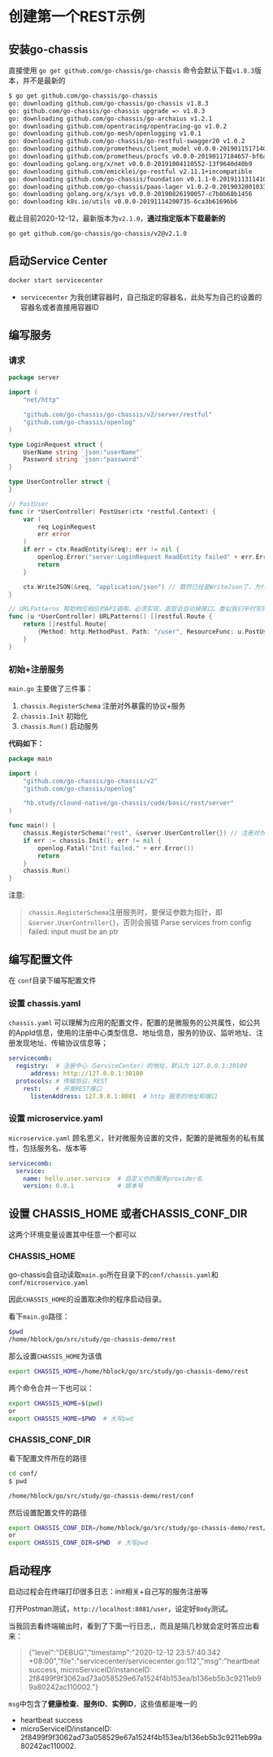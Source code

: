 # 创建第一个REST示例

## 安装go-chassis

直接使用 `go get github.com/go-chassis/go-chassis` 命令会默认下载`v1.8.3`版本，并不是最新的

```sh
$ go get github.com/go-chassis/go-chassis
go: downloading github.com/go-chassis/go-chassis v1.8.3
go: github.com/go-chassis/go-chassis upgrade => v1.8.3
go: downloading github.com/go-chassis/go-archaius v1.2.1
go: downloading github.com/opentracing/opentracing-go v1.0.2
go: downloading github.com/go-mesh/openlogging v1.0.1
go: downloading github.com/go-chassis/go-restful-swagger20 v1.0.2
go: downloading github.com/prometheus/client_model v0.0.0-20190115171406-56726106282f
go: downloading github.com/prometheus/procfs v0.0.0-20190117184657-bf6a532e95b1
go: downloading golang.org/x/net v0.0.0-20191004110552-13f9640d40b9
go: downloading github.com/emicklei/go-restful v2.11.1+incompatible
go: downloading github.com/go-chassis/foundation v0.1.1-0.20191113114104-2b05871e9ec4
go: downloading github.com/go-chassis/paas-lager v1.0.2-0.20190328010332-cf506050ddb2
go: downloading golang.org/x/sys v0.0.0-20190826190057-c7b8b68b1456
go: downloading k8s.io/utils v0.0.0-20191114200735-6ca3b61696b6
```

截止目前2020-12-12，最新版本为`v2.1.0`，**通过指定版本下载最新的**
```sh
go get github.com/go-chassis/go-chassis/v2@v2.1.0
```

## 启动Service Center


```sh
docker start servicecenter
```
- `servicecenter` 为我创建容器时，自己指定的容器名，此处写为自己的设置的容器名或者直接用容器ID

## 编写服务
### 请求
```go
package server

import (
	"net/http"

	"github.com/go-chassis/go-chassis/v2/server/restful"
	"github.com/go-chassis/openlog"
)

type LoginRequest struct {
	UserName string `json:"userName"`
	Password string `json:"password"`
}

type UserController struct {
}

// PostUser .
func (r *UserController) PostUser(ctx *restful.Context) {
	var (
		req LoginRequest
		err error
	)
	if err = ctx.ReadEntity(&req); err != nil {
		openlog.Error("server:LoginRequest ReadEntity failed" + err.Error())
		return
	}

	ctx.WriteJSON(&req, "application/json") // 既然已经是WriteJson了，为什么还要指定Content-Type类型？
}

// URLPatterns 帮助响应相应的API调用，必须实现，底层会自动掉接口。类似我们平时写的在RegisterHandle中设置路由
func (u *UserController) URLPatterns() []restful.Route {
	return []restful.Route{
		{Method: http.MethodPost, Path: "/user", ResourceFunc: u.PostUser},
	}
}
```


### 初始+注册服务
`main.go` 主要做了三件事：

1. `chassis.RegisterSchema` 注册对外暴露的协议+服务
2. `chassis.Init` 初始化
3. `chassis.Run()` 启动服务

**代码如下：**
```go
package main

import (
	"github.com/go-chassis/go-chassis/v2"
	"github.com/go-chassis/openlog"

	"hb.study/clound-native/go-chassis/code/basic/rest/server"
)

func main() {
	chassis.RegisterSchema("rest", &server.UserController{}) // 注册对外暴露的协议+服务
	if err := chassis.Init(); err != nil {
		openlog.Fatal("Init failed." + err.Error())
		return
	}
	chassis.Run()
}
```
注意:
> `chassis.RegisterSchema`注册服务时，要保证参数为指针，即 `&server.UserController{}`，否则会报错 Parse services from config failed: input must be an ptr
## 编写配置文件
在 `conf`目录下编写配置文件

### 设置 chassis.yaml

`chassis.yaml` 可以理解为应用的配置文件，配置的是微服务的公共属性，如公共的AppId信息，使用的注册中心类型信息、地址信息，服务的协议、监听地址、注册发现地址、传输协议信息等；

```yaml
servicecomb:
  registry:  # 注册中心（ServiceCenter）的地址，默认为 127.0.0.1:30100 
      address: http://127.0.0.1:30100 
  protocols: # 传输协议，REST
    rest:    # 开发REST接口
      listenAddress: 127.0.0.1:8081  # http 服务的地址和端口
```
### 设置 microservice.yaml
`microservice.yaml` 顾名思义，针对微服务设置的文件，配置的是微服务的私有属性，包括服务名、版本等

```yaml
servicecomb:
  service:
	name: hello.user.service  # 自定义你的服务provider名
	version: 0.0.1            # 版本号
```
## 设置 CHASSIS_HOME 或者CHASSIS_CONF_DIR

这两个环境变量设置其中任意一个都可以
### CHASSIS_HOME

go-chassis会自动读取`main.go`所在目录下的`conf/chassis.yaml`和`conf/microservice.yaml`

因此`CHASSIS_HOME`的设置取决你的程序启动目录。

看下`main.go`路径：
```sh
$pwd 
/home/hblock/go/src/study/go-chassis-demo/rest
```

那么设置`CHASSIS_HOME`为该值
```sh
export CHASSIS_HOME=/home/hblock/go/src/study/go-chassis-demo/rest
```

两个命令合并一下也可以：
```sh
export CHASSIS_HOME=$(pwd) 
or 
export CHASSIS_HOME=$PWD  # 大写pwd
```
### CHASSIS_CONF_DIR
看下配置文件所在的路径 

```sh
cd conf/
$ pwd

/home/hblock/go/src/study/go-chassis-demo/rest/conf
```
然后设置配置文件的路径
```sh
export CHASSIS_CONF_DIR=/home/hblock/go/src/study/go-chassis-demo/rest/conf
or 
export CHASSIS_CONF_DIR=$PWD  # 大写pwd
```
## 启动程序

启动过程会在终端打印很多日志：init相关+自己写的服务注册等


打开Postman测试，`http://localhost:8081/user`，设定好`Body`测试。

当我回去看终端输出时，看到了下面一行日志,，而且是隔几秒就会定时答应出看来：

> {"level":"DEBUG","timestamp":"2020-12-12 23:57:40.342 +08:00","file":"servicecenter/servicecenter.go:112","msg":"heartbeat success, microServiceID/instanceID: 2f8499f9f3062ad73a058529e67a1524f4b153ea/b136eb5b3c9211eb99a80242ac110002."}

`msg`中包含了**健康检查**、**服务ID**、**实例ID**，这些值都是唯一的
- heartbeat success
- microServiceID/instanceID: 2f8499f9f3062ad73a058529e67a1524f4b153ea/b136eb5b3c9211eb99a80242ac110002.